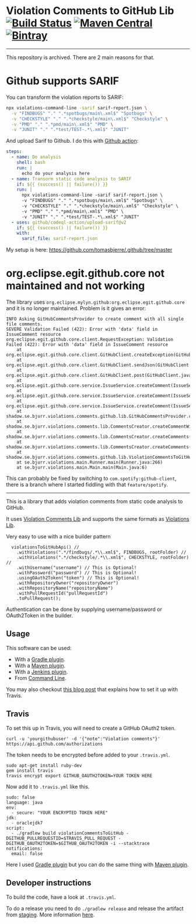# Violation Comments to GitHub Lib [![Build Status](https://travis-ci.org/tomasbjerre/violation-comments-to-github-lib.svg?branch=master)](https://travis-ci.org/tomasbjerre/violation-comments-to-github-lib) [![Maven Central](https://maven-badges.herokuapp.com/maven-central/se.bjurr.violations/violation-comments-to-github-lib/badge.svg)](https://maven-badges.herokuapp.com/maven-central/se.bjurr.violations/violation-comments-to-github-lib) [ ![Bintray](https://api.bintray.com/packages/tomasbjerre/tomasbjerre/se.bjurr.violations%3Aviolation-comments-to-github-lib/images/download.svg) ](https://bintray.com/tomasbjerre/tomasbjerre/se.bjurr.violations%3Aviolation-comments-to-github-lib/_latestVersion)


--------------------------

This repository is archived. There are 2 main reasons for that.

# Github supports SARIF

You can transform the violation reports to SARIF:

```sh
npx violations-command-line -sarif sarif-report.json \
  -v "FINDBUGS" "." ".*spotbugs/main\.xml$" "Spotbugs" \
  -v "CHECKSTYLE" "." ".*checkstyle/main\.xml$" "Checkstyle" \
  -v "PMD" "." ".*pmd/main\.xml$" "PMD" \
  -v "JUNIT" "." ".*test/TEST-.*\.xml$" "JUNIT"
```

And upload Sarif to Github. I do this with [Github action](https://github.com/github/codeql-action):

```yaml
steps:
  - name: Do analysis
    shell: bash
    run: |
      echo do your analysis here
  - name: Transorm static code analysis to SARIF
    if: ${{ (success() || failure()) }}
    run: |
      npx violations-command-line -sarif sarif-report.json \
      -v "FINDBUGS" "." ".*spotbugs/main\.xml$" "Spotbugs" \
      -v "CHECKSTYLE" "." ".*checkstyle/main\.xml$" "Checkstyle" \
      -v "PMD" "." ".*pmd/main\.xml$" "PMD" \
      -v "JUNIT" "." ".*test/TEST-.*\.xml$" "JUNIT"
  - uses: github/codeql-action/upload-sarif@v2
    if: ${{ (success() || failure()) }}
    with:
      sarif_file: sarif-report.json
```

My setup is here:
https://github.com/tomasbjerre/.github/tree/master

# org.eclipse.egit.github.core not maintained and not working

The library uses `org.eclipse.mylyn.github:org.eclipse.egit.github.core` and it is no longer maintained. Problem is it gives an error:

```
INFO Asking GitHubCommentsProvider to create comment with all single file comments.
SEVERE Validation Failed (422): Error with 'data' field in IssueComment resource
org.eclipse.egit.github.core.client.RequestException: Validation Failed (422): Error with 'data' field in IssueComment resource
	at org.eclipse.egit.github.core.client.GitHubClient.createException(GitHubClient.java:552)
	at org.eclipse.egit.github.core.client.GitHubClient.sendJson(GitHubClient.java:643)
	at org.eclipse.egit.github.core.client.GitHubClient.post(GitHubClient.java:757)
	at org.eclipse.egit.github.core.service.IssueService.createComment(IssueService.java:813)
	at org.eclipse.egit.github.core.service.IssueService.createComment(IssueService.java:785)
	at org.eclipse.egit.github.core.service.IssueService.createComment(IssueService.java:770)
	at shadow.se.bjurr.violations.comments.github.lib.GitHubCommentsProvider.createComment(GitHubCommentsProvider.java:87)
	at shadow.se.bjurr.violations.comments.lib.CommentsCreator.createCommentWithAllSingleFileComments(CommentsCreator.java:122)
	at shadow.se.bjurr.violations.comments.lib.CommentsCreator.createComments(CommentsCreator.java:78)
	at shadow.se.bjurr.violations.comments.lib.CommentsCreator.createComments(CommentsCreator.java:40)
	at shadow.se.bjurr.violations.comments.github.lib.ViolationCommentsToGitHubApi.toPullRequest(ViolationCommentsToGitHubApi.java:165)
	at se.bjurr.violations.main.Runner.main(Runner.java:266)
	at se.bjurr.violations.main.Main.main(Main.java:6)
```

This can probably be fixed by switching to `com.spotify:github-client`, there is a branch where I started fiddling with that `feature/spotify`.

--------------------------



This is a library that adds violation comments from static code analysis to GitHub.

It uses [Violation Comments Lib](https://github.com/tomasbjerre/violation-comments-lib) and supports the same formats as [Violations Lib](https://github.com/tomasbjerre/violations-lib).
 
Very easy to use with a nice builder pattern
```
  violationsToGitHubApi() //
    .withViolations(".*/findbugs/.*\\.xml$", FINDBUGS, rootFolder) //
    .withViolations(".*/checkstyle/.*\\.xml$", CHECKSTYLE, rootFolder) //
    .withUsername("username") // This is Optional!
    .withPassword("password") // This is Optional!
    .usingOAuth2Token("token") // This is Optional!
    .withRepositoryOwner("repositoryOwner")
    .withRepositoryName("repositoryName")
    .withPullRequestId("pullRequestId")
    .toPullRequest();
```

Authentication can be done by supplying username/password or OAuth2Token in the builder. 

## Usage
This software can be used:
 * With a [Gradle plugin](https://github.com/tomasbjerre/violation-comments-to-github-gradle-plugin).
 * With a [Maven plugin](https://github.com/tomasbjerre/violation-comments-to-github-maven-plugin).
 * With a [Jenkins plugin](https://github.com/tomasbjerre/violation-comments-to-github-jenkins-plugin).
 * From [Command Line](https://github.com/tomasbjerre/violation-comments-to-github-command-line).

You may also checkout [this blog post](http://bjurr.se/static-code-analysis-with-github/) that explains how to set it up with Travis.

## Travis
To set this up in Travis, you will need to create a GitHub OAuth2 token.
```
curl -u 'yourgithubuser' -d '{"note":"Violation comments"}' https://api.github.com/authorizations
```

The token needs to be encrypted before added to your `.travis.yml`.
```
sudo apt-get install ruby-dev
gem install travis
travis encrypt export GITHUB_OAUTH2TOKEN=YOUR TOKEN HERE
```

Now add it to `.travis.yml` like this.
```
sudo: false  
language: java  
env:  
  - secure: "YOUR ENCRYPTED TOKEN HERE"
jdk:  
  - oraclejdk7
script:  
  - ./gradlew build violationCommentsToGitHub -DGITHUB_PULLREQUESTID=$TRAVIS_PULL_REQUEST -DGITHUB_OAUTH2TOKEN=$GITHUB_OAUTH2TOKEN -i --stacktrace
notifications:  
  email: false
```

Here I used [Gradle plugin](https://github.com/tomasbjerre/violation-comments-to-github-gradle-plugin) but you can do the same thing with [Maven plugin](https://github.com/tomasbjerre/violation-comments-to-github-maven-plugin).


## Developer instructions

To build the code, have a look at `.travis.yml`.

To do a release you need to do `./gradlew release` and release the artifact from [staging](https://oss.sonatype.org/#stagingRepositories). More information [here](http://central.sonatype.org/pages/releasing-the-deployment.html).
